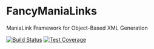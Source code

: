 FancyManiaLinks
===============

ManiaLink Framework for Object-Based XML Generation

[![Build Status](https://travis-ci.org/steeffeen/FancyManiaLinks.svg?branch=master)](https://travis-ci.org/steeffeen/FancyManiaLinks)
[![Test Coverage](https://codeclimate.com/github/steeffeen/FancyManiaLinks/badges/coverage.svg)](https://codeclimate.com/github/steeffeen/FancyManiaLinks/coverage)
